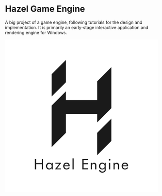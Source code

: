 # Hazel Game Engine

 A big project of a game engine, following tutorials for the design and implementation. 
 It is primarily an early-stage interactive application and rendering engine for Windows.

![Hazel](/Resources/Branding/Hazel_Logo_Text_Light_Square.png?raw=true "Hazel")
